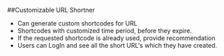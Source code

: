 ##Customizable URL Shortner

* Can generate custom shortcodes for URL
* Shortcodes with customized time period, before they expire.
* If the requested shortcode is already used, provide recommendation
* Users can LogIn and see all the short URL's which they have created.